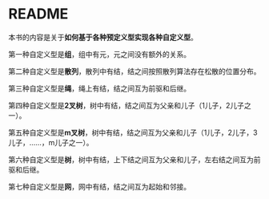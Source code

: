 # README

本书的内容是关于**如何基于各种预定义型实现各种自定义型**。

第一种自定义型是**组**，组中有元，元之间没有额外的关系。

第二种自定义型是**散列**，散列中有结，结之间按照散列算法存在松散的位置分布。

第三种自定义型是**绳**，绳上有结，结之间互为前驱和后继。

第四种自定义型是**2叉树**，树中有结，结之间互为父亲和儿子（1儿子，2儿子之一）。

第五种自定义型是**m叉树**，树中有结，结之间互为父亲和儿子（1儿子，2儿子，3儿子，……，m儿子之一）。

第六种自定义型是**树**，树中有结，上下结之间互为父亲和儿子，左右结之间互为前驱和后继。

第七种自定义型是**网**，网中有结，结之间互为起始和邻接。
